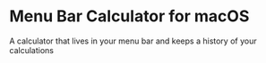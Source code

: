 # Menu Bar Calculator for macOS

A calculator that lives in your menu bar and keeps a history of your calculations
